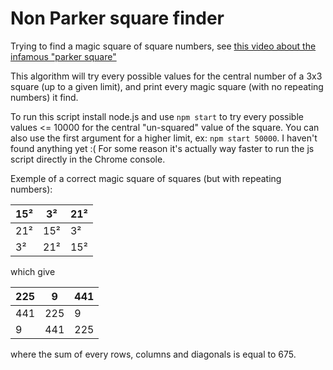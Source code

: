 # Non Parker square finder

Trying to find a magic square of square numbers, see [this video about the infamous "parker square"](https://www.youtube.com/watch?v=aOT_bG-vWyg)

This algorithm will try every possible values for the central number of a 3x3 square (up to a given limit), and print every magic square (with no repeating numbers) it find.

To run this script install node.js and use `npm start` to try every possible values <= 10000 for the central "un-squared" value of the square.
You can also use the first argument for a higher limit, ex: `npm start 50000`. I haven't found anything yet :(
For some reason it's actually way faster to run the js script directly in the Chrome console.

Exemple of a correct magic square of squares (but with repeating numbers):

 15² |   3² |  21²
-----|------|-----
 21² |  15² |   3²
  3² |  21² |  15²

 which give

 225 |    9 |  441
-----|------|-----
 441 |  225 |    9
   9 |  441 |  225

where the sum of every rows, columns and diagonals is equal to 675.
